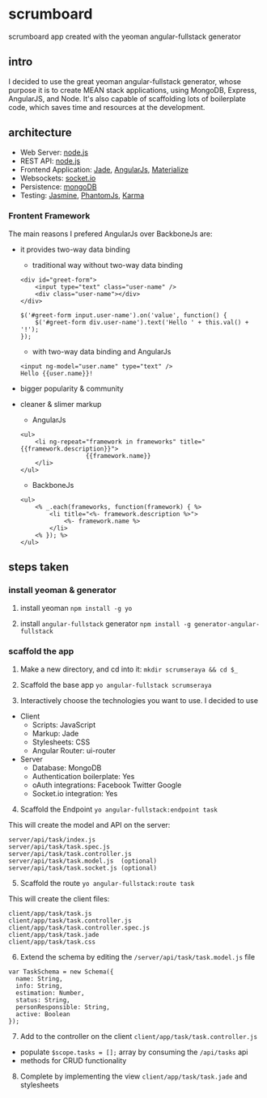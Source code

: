 # scrumboard
scrumboard app created with the yeoman angular-fullstack generator

## intro
I decided to use the great yeoman angular-fullstack generator, whose purpose it is to create MEAN stack applications, using MongoDB, Express, AngularJS, and Node. It's also capable of scaffolding lots of boilerplate code, which saves time and resources at the development.

## architecture

- Web Server: [node.js](https://nodejs.org/)
- REST API: [node.js](https://nodejs.org/)
- Frontend Application: [Jade](http://jade-lang.com/), [AngularJs](https://angularjs.org/), [Materialize](http://materializecss.com/)
- Websockets: [socket.io](http://socket.io/)
- Persistence: [mongoDB](https://www.mongodb.org/)
- Testing: [Jasmine](http://jasmine.github.io), [PhantomJs](http://phantomjs.org), [Karma](http://karma-runner.github.io)

### Frontent Framework

The main reasons I prefered AngularJs over BackboneJs are:

- it provides two-way data binding
    - traditional way without two-way data binding
    ```
    <div id="greet-form">
        <input type="text" class="user-name" />
        <div class="user-name"></div>
    </div>
    ```
    ```
    $('#greet-form input.user-name').on('value', function() { 
        $('#greet-form div.user-name').text('Hello ' + this.val() + '!'); 
    });

    ```

    - with two-way data binding and AngularJs
    ```
    <input ng-model="user.name" type="text" />
    Hello {{user.name}}!
    ```

- bigger popularity & community
- cleaner & slimer markup
    - AngularJs
    ```
    <ul> 
        <li ng-repeat="framework in frameworks" title="{{framework.description}}">               
                      {{framework.name}} 
        </li> 
    </ul>
    ```

    - BackboneJs
    ```
    <ul> 
        <% _.each(frameworks, function(framework) { %> 
            <li title="<%- framework.description %>"> 
                <%- framework.name %> 
            </li> 
        <% }); %> 
    </ul>
    ```

## steps taken

### install yeoman & generator

1) install yeoman
`npm install -g yo`

2) install `angular-fullstack` generator
`npm install -g generator-angular-fullstack`

### scaffold the app

1) Make a new directory, and cd into it:
`mkdir scrumseraya && cd $_`

2) Scaffold the base app
`yo angular-fullstack scrumseraya`

3) Interactively choose the technologies you want to use. I decided to use
- Client
    - Scripts: JavaScript
    - Markup: Jade
    - Stylesheets: CSS
    - Angular Router: ui-router
- Server
    - Database: MongoDB
    - Authentication boilerplate: Yes
    - oAuth integrations: Facebook Twitter Google
    - Socket.io integration: Yes

4) Scaffold the Endpoint
`yo angular-fullstack:endpoint task`

This will create the model and API on the server:
```
server/api/task/index.js
server/api/task/task.spec.js
server/api/task/task.controller.js
server/api/task/task.model.js  (optional)
server/api/task/task.socket.js (optional)
```

5) Scaffold the route
`yo angular-fullstack:route task`

This will create the client files:
```
client/app/task/task.js
client/app/task/task.controller.js
client/app/task/task.controller.spec.js
client/app/task/task.jade
client/app/task/task.css
```

6) Extend the schema by editing the `/server/api/task/task.model.js` file
```
var TaskSchema = new Schema({
  name: String,
  info: String,
  estimation: Number,
  status: String,
  personResponsible: String,
  active: Boolean
});
```

7) Add to the controller on the client `client/app/task/task.controller.js`

- populate `$scope.tasks = [];` array by consuming the `/api/tasks` api
- methods for CRUD functionality

8) Complete by implementing the view `client/app/task/task.jade` and stylesheets
